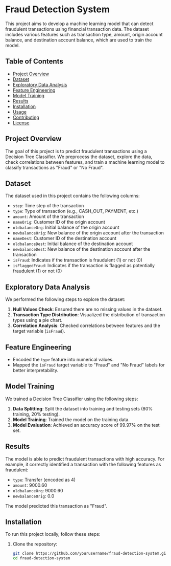 # Fraud Detection System

This project aims to develop a machine learning model that can detect fraudulent transactions using financial transaction data. The dataset includes various features such as transaction type, amount, origin account balance, and destination account balance, which are used to train the model.

## Table of Contents

- [Project Overview](#project-overview)
- [Dataset](#dataset)
- [Exploratory Data Analysis](#exploratory-data-analysis)
- [Feature Engineering](#feature-engineering)
- [Model Training](#model-training)
- [Results](#results)
- [Installation](#installation)
- [Usage](#usage)
- [Contributing](#contributing)
- [License](#license)

## Project Overview

The goal of this project is to predict fraudulent transactions using a Decision Tree Classifier. We preprocess the dataset, explore the data, check correlations between features, and train a machine learning model to classify transactions as "Fraud" or "No Fraud".

## Dataset

The dataset used in this project contains the following columns:

- `step`: Time step of the transaction
- `type`: Type of transaction (e.g., CASH_OUT, PAYMENT, etc.)
- `amount`: Amount of the transaction
- `nameOrig`: Customer ID of the origin account
- `oldbalanceOrg`: Initial balance of the origin account
- `newbalanceOrig`: New balance of the origin account after the transaction
- `nameDest`: Customer ID of the destination account
- `oldbalanceDest`: Initial balance of the destination account
- `newbalanceDest`: New balance of the destination account after the transaction
- `isFraud`: Indicates if the transaction is fraudulent (1) or not (0)
- `isFlaggedFraud`: Indicates if the transaction is flagged as potentially fraudulent (1) or not (0)

## Exploratory Data Analysis

We performed the following steps to explore the dataset:

1. **Null Values Check**: Ensured there are no missing values in the dataset.
2. **Transaction Type Distribution**: Visualized the distribution of transaction types using a pie chart.
3. **Correlation Analysis**: Checked correlations between features and the target variable (`isFraud`).

## Feature Engineering

- Encoded the `type` feature into numerical values.
- Mapped the `isFraud` target variable to "Fraud" and "No Fraud" labels for better interpretability.

## Model Training

We trained a Decision Tree Classifier using the following steps:

1. **Data Splitting**: Split the dataset into training and testing sets (80% training, 20% testing).
2. **Model Training**: Trained the model on the training data.
3. **Model Evaluation**: Achieved an accuracy score of 99.97% on the test set.

## Results

The model is able to predict fraudulent transactions with high accuracy. For example, it correctly identified a transaction with the following features as fraudulent:

- `type`: Transfer (encoded as 4)
- `amount`: 9000.60
- `oldbalanceOrg`: 9000.60
- `newbalanceOrig`: 0.0

The model predicted this transaction as "Fraud".

## Installation

To run this project locally, follow these steps:

1. Clone the repository:

   ```bash
   git clone https://github.com/yourusername/fraud-detection-system.git
   cd fraud-detection-system
